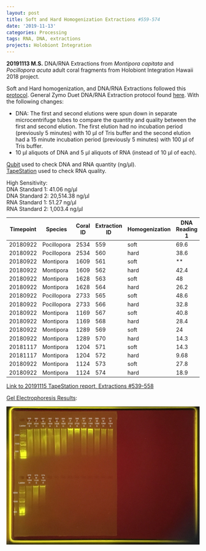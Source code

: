 ```yaml
---
layout: post
title: Soft and Hard Homogenization Extractions #559-574
date: '2019-11-13'
categories: Processing
tags: RNA, DNA, extractions
projects: Holobiont Integration
---
```


**20191113 M.S.**
DNA/RNA Extractions from *Montipora capitata* and *Pocillopora acuta* adult coral fragments from Holobiont Integration Hawaii 2018 project.  

Soft and Hard homogenization, and DNA/RNA Extractions followed this [protocol](https://github.com/emmastrand/EmmaStrand_Notebook/blob/master/_posts/2019-06-05-Soft-and-Hard-Homogenization-Protocol.md). General Zymo Duet DNA/RNA Extraction protocol found [here](https://github.com/emmastrand/EmmaStrand_Notebook/blob/master/_posts/2019-05-31-Zymo-Duet-RNA-DNA-Extraction-Protocol.md). With the following changes:  
- DNA: The first and second elutions were spun down in separate microcentrifuge tubes to compare the quantity and quality between the first and second elution. The first elution had no incubation period (previously 5 minutes) with 10 μl of Tris buffer and the second elution had a 15 minute incubation period (previously 5 minutes) with 100 μl of Tris buffer.  
- 10 μl aliquots of DNA and 5 μl aliquots of RNA (instead of 10 μl of each).  


[Qubit](https://github.com/emmastrand/EmmaStrand_Notebook/blob/master/_posts/2019-05-31-Qubit-Protocol.md) used to check DNA and RNA quantity (ng/μl).  
[TapeStation](https://github.com/emmastrand/EmmaStrand_Notebook/blob/master/_posts/2019-05-31-TapeStation-Protocol.md) used to check RNA quality.

High Sensitivity:  
DNA Standard 1:  41.06 ng/μl  
DNA Standard 2:  20,514.38 ng/μl  
RNA Standard 1:  51.27 ng/μl  
RNA Standard 2:  1,003.4 ng/μl

| Timepoint | Species     | Coral ID | Extraction ID | Homogenization | DNA Reading 1 | DNA Reading 2 | Average DNA ng/μl | RNA Reading 1 | RNA Reading 2 | Average RNA ng/μl | RIN |
|-----------|-------------|----------|---------------|----------------|---------------|---------------|-------------------|---------------|---------------|-------------------|-----|
| 20180922  | Pocillopora | 2534     | 559           | soft           | 69.6          | 69.2          | 69.4              | 39.4          | 39.6          | 39.5              | 6.9 |
| 20180922  | Pocillopora | 2534     | 560           | hard           | 38.6          | 38.6          | 38.6              | 19.6          | 19.6          | 19.6              | NA  |
| 20180922  | Montipora   | 1609     | 561           | soft           | **            | **            | **                | 34            | 34            | 34                | 8.2 |
| 20180922  | Montipora   | 1609     | 562           | hard           | 42.4          | 42.4          | 42.4              | **            | **            | **                | NA  |
| 20180922  | Montipora   | 1628     | 563           | soft           | 48            | 47.8          | 47.9              | 44.8          | 45.2          | 45                | 8.1 |
| 20180922  | Montipora   | 1628     | 564           | hard           | 26.2          | 26.2          | 26.2              | 22.2          | 22.2          | 22.2              | NA  |
| 20180922  | Pocillopora | 2733     | 565           | soft           | 48.6          | 48.6          | 48.6              | 23.6          | 23.6          | 23.6              | 6.7 |
| 20180922  | Pocillopora | 2733     | 566           | hard           | 32.8          | 32.8          | 32.8              | 14.1          | 14.2          | 14.15             | NA  |
| 20180922  | Montipora   | 1169     | 567           | soft           | 40.8          | 40.8          | 40.8              | 46.2          | 46.2          | 46.2              | 7.9 |
| 20180922  | Montipora   | 1169     | 568           | hard           | 28.4          | 28.4          | 28.4              | 26.4          | 26.4          | 26.4              | NA  |
| 20180922  | Montipora   | 1289     | 569           | soft           | 24            | 23.8          | 23.9              | 14.1          | 14.1          | 14.1              | 8.6 |
| 20180922  | Montipora   | 1289     | 570           | hard           | 14.3          | 14.3          | 14.3              | 7.92          | 7.9           | 7.91              | NA  |
| 20181117  | Montipora   | 1204     | 571           | soft           | 14.3          | 14.3          | 14.3              | 5.46          | 5.42          | 5.44              | **  |
| 20181117  | Montipora   | 1204     | 572           | hard           | 9.68          | 9.66          | 9.67              | 5.4           | 5.42          | 5.41              | NA  |
| 20180922  | Montipora   | 1124     | 573           | soft           | 27.8          | 27.8          | 27.8              | 16.7          | 16.6          | 16.65             | 8.8 |
| 20180922  | Montipora   | 1124     | 574           | hard           | 18.9          | 18.9          | 18.9              | 10.2          | 10.2          | 10.2              | NA  |

[Link to 20191115 TapeStation report, Extractions #539-558](https://github.com/emmastrand/EmmaStrand_Notebook/blob/master/TapeStation/2019-11-15%20-%2011.55.18.pdf)

[Gel Electrophoresis Results](https://github.com/emmastrand/EmmaStrand_Notebook/blob/master/_posts/2019-07-16-Gel-Electrophoresis-Protocol.md):

![20191115 Extractions #558-574](https://github.com/emmastrand/EmmaStrand_Notebook/blob/master/images/20191115.jpg?raw=true)
